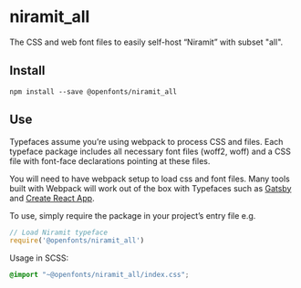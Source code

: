 
# niramit_all

The CSS and web font files to easily self-host “Niramit” with subset "all".

## Install

`npm install --save @openfonts/niramit_all`

## Use

Typefaces assume you’re using webpack to process CSS and files. Each typeface
package includes all necessary font files (woff2, woff) and a CSS file with
font-face declarations pointing at these files.

You will need to have webpack setup to load css and font files. Many tools built
with Webpack will work out of the box with Typefaces such as [Gatsby](https://github.com/gatsbyjs/gatsby)
and [Create React App](https://github.com/facebookincubator/create-react-app).

To use, simply require the package in your project’s entry file e.g.

```javascript
// Load Niramit typeface
require('@openfonts/niramit_all')
```

Usage in SCSS:
```scss
@import "~@openfonts/niramit_all/index.css";
```
